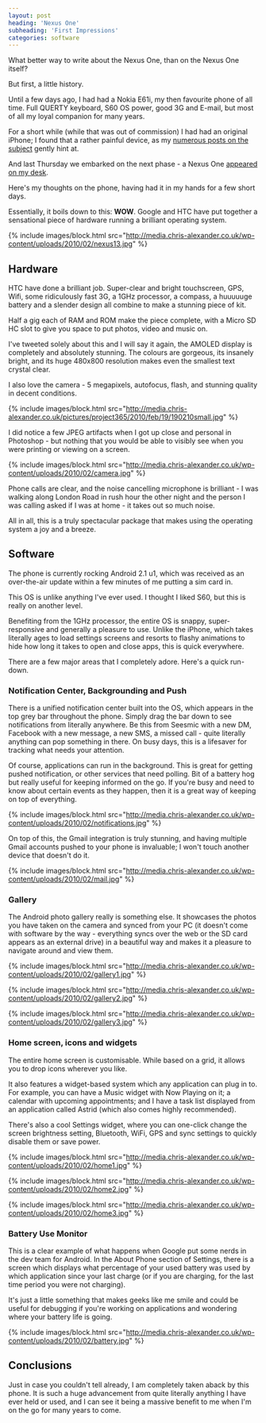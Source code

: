 ```yaml
---
layout: post
heading: 'Nexus One'
subheading: 'First Impressions'
categories: software
---
```


What better way to write about the Nexus One, than on the Nexus One itself?

But first, a little history.

Until a few days ago, I had had a Nokia E61i, my then favourite phone of all time. Full QUERTY keyboard, S60 OS power, good 3G and E-mail, but most of all my loyal companion for many years.

For a short while (while that was out of commission) I had had an original iPhone; I found that a rather painful device, as my [numerous posts on the subject](http://www.chris-alexander.co.uk/tag/iphone) gently hint at.

And last Thursday we embarked on the next phase - a Nexus One [appeared on my desk](http://www.chris-alexander.co.uk/2613).

Here's my thoughts on the phone, having had it in my hands for a few short days.

Essentially, it boils down to this: **WOW**. Google and HTC have put together a sensational piece of hardware running a brilliant operating system.

{% include images/block.html src="http://media.chris-alexander.co.uk/wp-content/uploads/2010/02/nexus13.jpg" %}

## Hardware

HTC have done a brilliant job. Super-clear and bright touchscreen, GPS, Wifi, some ridiculously fast 3G, a 1GHz processor, a compass, a huuuuuge battery and a slender design all combine to make a stunning piece of kit.

Half a gig each of RAM and ROM make the piece complete, with a Micro SD HC slot to give you space to put photos, video and music on.

I've tweeted solely about this and I will say it again, the AMOLED display is completely and absolutely stunning. The colours are gorgeous, its insanely bright, and its huge 480x800 resolution makes even the smallest text crystal clear.

I also love the camera - 5 megapixels, autofocus, flash, and stunning quality in decent conditions.

{% include images/block.html src="http://media.chris-alexander.co.uk/pictures/project365/2010/feb/19/190210small.jpg" %}

I did notice a few JPEG artifacts when I got up close and personal in Photoshop - but nothing that you would be able to visibly see when you were printing or viewing on a screen.

{% include images/block.html src="http://media.chris-alexander.co.uk/wp-content/uploads/2010/02/camera.jpg" %}

Phone calls are clear, and the noise cancelling microphone is brilliant - I was walking along London Road in rush hour the other night and the person I was calling asked if I was at home - it takes out so much noise.

All in all, this is a truly spectacular package that makes using the operating system a joy and a breeze.

## Software

The phone is currently rocking Android 2.1 u1, which was received as an over-the-air update within a few minutes of me putting a sim card in.

This OS is unlike anything I've ever used. I thought I liked S60, but this is really on another level.

Benefiting from the 1GHz processor, the entire OS is snappy, super-responsive and generally a pleasure to use. Unlike the iPhone, which takes literally ages to load settings screens and resorts to flashy animations to hide how long it takes to open and close apps, this is quick everywhere.

There are a few major areas that I completely adore. Here's a quick run-down.

### Notification Center, Backgrounding and Push

There is a unified notification center built into the OS, which appears in the top grey bar throughout the phone. Simply drag the bar down to see notifications from literally anywhere. Be this from Seesmic with a new DM, Facebook with a new message, a new SMS, a missed call - quite literally anything can pop something in there. On busy days, this is a lifesaver for tracking what needs your attention.

Of course, applications can run in the background. This is great for getting pushed notification, or other services that need polling. Bit of a battery hog but really useful for keeping informed on the go. If you're busy and need to know about certain events as they happen, then it is a great way of keeping on top of everything.

{% include images/block.html src="http://media.chris-alexander.co.uk/wp-content/uploads/2010/02/notifications.jpg" %}

On top of this, the Gmail integration is truly stunning, and having multiple Gmail accounts pushed to your phone is invaluable; I won't touch another device that doesn't do it.

{% include images/block.html src="http://media.chris-alexander.co.uk/wp-content/uploads/2010/02/mail.jpg" %}

### Gallery

The Android photo gallery really is something else. It showcases the photos you have taken on the camera and synced from your PC (it doesn't come with software by the way - everything syncs over the web or the SD card appears as an external drive) in a beautiful way and makes it a pleasure to navigate around and view them.

{% include images/block.html src="http://media.chris-alexander.co.uk/wp-content/uploads/2010/02/gallery1.jpg" %}

{% include images/block.html src="http://media.chris-alexander.co.uk/wp-content/uploads/2010/02/gallery2.jpg" %}

{% include images/block.html src="http://media.chris-alexander.co.uk/wp-content/uploads/2010/02/gallery3.jpg" %}

### Home screen, icons and widgets

The entire home screen is customisable. While based on a grid, it allows you to drop icons wherever you like.

It also features a widget-based system which any application can plug in to. For example, you can have a Music widget with Now Playing on it; a calendar with upcoming appointments; and I have a task list displayed from an application called Astrid (which also comes highly recommended).

There's also a cool Settings widget, where you can one-click change the screen brightness setting, Bluetooth, WiFi, GPS and sync settings to quickly disable them or save power.

{% include images/block.html src="http://media.chris-alexander.co.uk/wp-content/uploads/2010/02/home1.jpg" %}

{% include images/block.html src="http://media.chris-alexander.co.uk/wp-content/uploads/2010/02/home2.jpg" %}

{% include images/block.html src="http://media.chris-alexander.co.uk/wp-content/uploads/2010/02/home3.jpg" %}

### Battery Use Monitor

This is a clear example of what happens when Google put some nerds in the dev team for Android. In the About Phone section of Settings, there is a screen which displays what percentage of your used battery was used by which application since your last charge (or if you are charging, for the last time period you were not charging).

It's just a little something that makes geeks like me smile and could be useful for debugging if you're working on applications and wondering where your battery life is going.

{% include images/block.html src="http://media.chris-alexander.co.uk/wp-content/uploads/2010/02/battery.jpg" %}

## Conclusions

Just in case you couldn't tell already, I am completely taken aback by this phone. It is such a huge advancement from quite literally anything I have ever held or used, and I can see it being a massive benefit to me when I'm on the go for many years to come.
